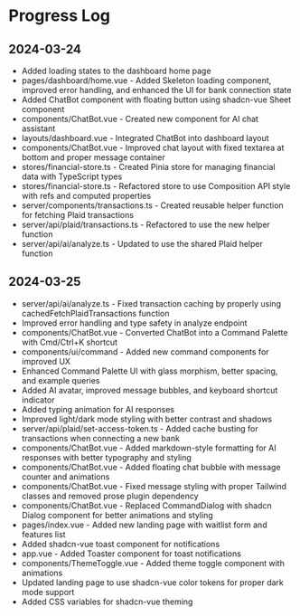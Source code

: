 # Progress Log

## 2024-03-24
- Added loading states to the dashboard home page
- pages/dashboard/home.vue - Added Skeleton loading component, improved error handling, and enhanced the UI for bank connection state
- Added ChatBot component with floating button using shadcn-vue Sheet component
- components/ChatBot.vue - Created new component for AI chat assistant
- layouts/dashboard.vue - Integrated ChatBot into dashboard layout
- components/ChatBot.vue - Improved chat layout with fixed textarea at bottom and proper message container
- stores/financial-store.ts - Created Pinia store for managing financial data with TypeScript types
- stores/financial-store.ts - Refactored store to use Composition API style with refs and computed properties
- server/components/transactions.ts - Created reusable helper function for fetching Plaid transactions
- server/api/plaid/transactions.ts - Refactored to use the new helper function
- server/api/ai/analyze.ts - Updated to use the shared Plaid helper function

## 2024-03-25
- server/api/ai/analyze.ts - Fixed transaction caching by properly using cachedFetchPlaidTransactions function
- Improved error handling and type safety in analyze endpoint
- components/ChatBot.vue - Converted ChatBot into a Command Palette with Cmd/Ctrl+K shortcut
- components/ui/command - Added new command components for improved UX
- Enhanced Command Palette UI with glass morphism, better spacing, and example queries
- Added AI avatar, improved message bubbles, and keyboard shortcut indicator
- Added typing animation for AI responses
- Improved light/dark mode styling with better contrast and shadows
- server/api/plaid/set-access-token.ts - Added cache busting for transactions when connecting a new bank
- components/ChatBot.vue - Added markdown-style formatting for AI responses with better typography and styling
- components/ChatBot.vue - Added floating chat bubble with message counter and animations
- components/ChatBot.vue - Fixed message styling with proper Tailwind classes and removed prose plugin dependency
- components/ChatBot.vue - Replaced CommandDialog with shadcn Dialog component for better animations and styling
- pages/index.vue - Added new landing page with waitlist form and features list
- Added shadcn-vue toast component for notifications
- app.vue - Added Toaster component for toast notifications
- components/ThemeToggle.vue - Added theme toggle component with animations
- Updated landing page to use shadcn-vue color tokens for proper dark mode support
- Added CSS variables for shadcn-vue theming 